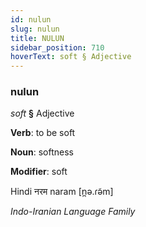 ```yaml
---
id: nulun
slug: nulun
title: NULUN
sidebar_position: 710
hoverText: soft § Adjective
---
```


### nulun

*soft* **§** Adjective

**Verb**: to be soft

**Noun**: softness

**Modifier**: soft

Hindi नरम naram [n̪ə.ɾə̃m]

*Indo-Iranian Language Family*